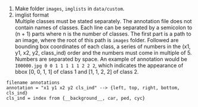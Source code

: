 1. Make folder `images`, `imglists` in `data/custom`.
2. imglist format  
Multiple classes must be stated separately. The annotation file does not contain names of classes.
Each line can be separated by a semicolon to (n + 1) parts where n is the number of classes.
The first part is a path to an image, where the root of this path is `images` folder.
Followed are bounding box coordinates of each class, a series of numbers in the (x1, y1, x2, y2, class_ind) order and the numbers must come in multiple of 5. Numbers are separated by space.
An example of annotation would be `I00000.jpg 0 0 1 1 1 1 1 2 2 2`, which indicates the appearance of bbox [0, 0, 1, 1] of class 1 and [1, 1, 2, 2] of class 2.
```
filename annotations
annotation = "x1 y1 x2 y2 cls_ind" --> {left, top, right, bottom, cls_ind}
cls_ind = index from {__background__, car, ped, cyc}
```
